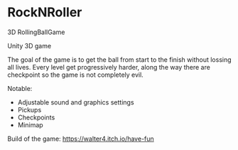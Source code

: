 # RockNRoller
3D RollingBallGame

Unity 3D game

The goal of the game is to get the ball from start to the finish without lossing all lives. 
Every level get progressively harder, along the way there are checkpoint so the game is not completely evil.

Notable:
- Adjustable sound and graphics settings
- Pickups 
- Checkpoints 
- Minimap

Build of the game:
https://walter4.itch.io/have-fun
